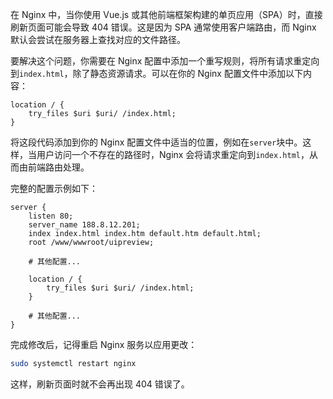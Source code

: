 在 Nginx 中，当你使用 Vue.js 或其他前端框架构建的单页应用（SPA）时，直接刷新页面可能会导致 404 错误。这是因为 SPA 通常使用客户端路由，而 Nginx 默认会尝试在服务器上查找对应的文件路径。

要解决这个问题，你需要在 Nginx 配置中添加一个重写规则，将所有请求重定向到`index.html`，除了静态资源请求。可以在你的 Nginx 配置文件中添加以下内容：

```nginx
location / {
    try_files $uri $uri/ /index.html;
}
```

将这段代码添加到你的 Nginx 配置文件中适当的位置，例如在`server`块中。这样，当用户访问一个不存在的路径时，Nginx 会将请求重定向到`index.html`，从而由前端路由处理。

完整的配置示例如下：

```nginx
server {
    listen 80;
    server_name 188.8.12.201;
    index index.html index.htm default.htm default.html;
    root /www/wwwroot/uipreview;

    # 其他配置...

    location / {
        try_files $uri $uri/ /index.html;
    }

    # 其他配置...
}
```

完成修改后，记得重启 Nginx 服务以应用更改：

```bash
sudo systemctl restart nginx
```

这样，刷新页面时就不会再出现 404 错误了。
